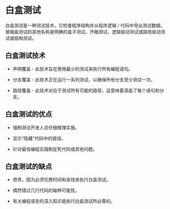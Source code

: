 # 白盒测试

白盒测试是一种测试技术，它检查程序结构并从程序逻辑 / 代码中导出测试数据。玻璃盒测试的其他名称是明确的盒子测试，开箱测试，逻辑驱动测试或路径驱动测试或结构测试。

## 白盒测试技术

* 声明覆盖 - 此技术旨在使用最少的测试来执行所有编程语句。

* 分支覆盖 - 此技术正在运行一系列测试，以确保所有分支至少测试一次。

* 路径覆盖 - 此技术对应于测试所有可能的路径，这意味着涵盖了每个语句和分支。

## 白盒测试的优点

* 强制测试开发人员仔细推理实施。

* 显示“隐藏”代码中的错误。

* 针对最佳编程实践制定死代码或其他问题。

## 白盒测试的缺点

* 昂贵，因为必须花费时间和金钱来执行白盒测试。

* 偶然错过几行代码的每种可能性。

* 有关编程语言的深入知识是执行白盒测试所必需的。
